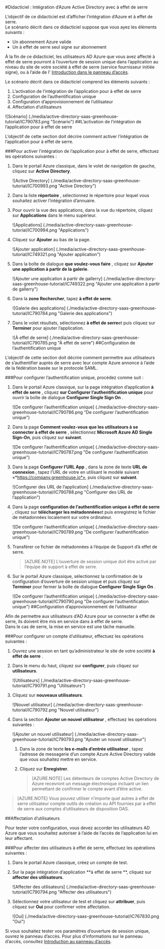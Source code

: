 <properties 
    pageTitle="Didacticiel : Intégration d’Azure Active Directory avec serre | Microsoft Azure" 
    description="Apprenez à utiliser à effet de serre avec Azure Active Directory pour activer l’ouverture de session unique, la mise en service automatique et bien plus encore !" 
    services="active-directory" 
    authors="jeevansd"  
    documentationCenter="na" 
    manager="femila"/>
<tags 
    ms.service="active-directory" 
    ms.devlang="na" 
    ms.topic="article" 
    ms.tgt_pltfrm="na" 
    ms.workload="identity" 
    ms.date="09/29/2016" 
    ms.author="jeedes" />

#<a name="tutorial-azure-active-directory-integration-with-greenhouse"></a>Didacticiel : Intégration d’Azure Active Directory avec à effet de serre
  
L’objectif de ce didacticiel est d’afficher l’intégration d’Azure et à effet de serre.  
Le scénario décrit dans ce didacticiel suppose que vous ayez les éléments suivants :

-   Un abonnement Azure valide
-   Un à effet de serre seul signe sur abonnement
  
À la fin de ce didacticiel, les utilisateurs AD Azure que vous avez affecté à effet de serre pourront à l’ouverture de session unique dans l’application au niveau du site de votre société à effet de serre (service fournisseur initiée signe), ou à l’aide de l' [Introduction dans le panneau d’accès](active-directory-saas-access-panel-introduction.md).
  
Le scénario décrit dans ce didacticiel comprend les éléments suivants :

1.  L’activation de l’intégration de l’application pour à effet de serre
2.  Configuration de l’authentification unique
3.  Configuration d’approvisionnement de l’utilisateur
4.  Affectation d’utilisateurs

![Scénario] (./media/active-directory-saas-greenhouse-tutorial/IC790783.png "Scénario")
##<a name="enabling-the-application-integration-for-greenhouse"></a>L’activation de l’intégration de l’application pour à effet de serre
  
L’objectif de cette section doit décrire comment activer l’intégration de l’application pour à effet de serre.

###<a name="to-enable-the-application-integration-for-greenhouse-perform-the-following-steps"></a>Pour activer l’intégration de l’application pour à effet de serre, effectuez les opérations suivantes :

1.  Dans le portail Azure classique, dans le volet de navigation de gauche, cliquez sur **Active Directory**.

    ![Active Directory] (./media/active-directory-saas-greenhouse-tutorial/IC700993.png "Active Directory")

2.  Dans la liste **répertoire** , sélectionnez le répertoire pour lequel vous souhaitez activer l’intégration d’annuaire.

3.  Pour ouvrir la vue des applications, dans la vue du répertoire, cliquez sur **Applications** dans le menu supérieur.

    ![Applications] (./media/active-directory-saas-greenhouse-tutorial/IC700994.png "Applications")

4.  Cliquez sur **Ajouter** au bas de la page.

    ![Ajouter application] (./media/active-directory-saas-greenhouse-tutorial/IC749321.png "Ajouter application")

5.  Dans la boîte de dialogue **que voulez-vous faire** , cliquez sur **Ajouter une application à partir de la galerie**.

    ![Ajouter une application à partir de gallerry] (./media/active-directory-saas-greenhouse-tutorial/IC749322.png "Ajouter une application à partir de gallerry")

6.  Dans la **zone Rechercher**, tapez **à effet de serre**.

    ![Galerie des applications] (./media/active-directory-saas-greenhouse-tutorial/IC790784.png "Galerie des applications")

7.  Dans le volet résultats, sélectionnez **à effet de serre**et puis cliquez sur **Terminer** pour ajouter l’application.

    ![À effet de serre] (./media/active-directory-saas-greenhouse-tutorial/IC790785.png "À effet de serre")
##<a name="configuring-single-sign-on"></a>Configuration de l’authentification unique
  
L’objectif de cette section doit décrire comment permettre aux utilisateurs de s’authentifier auprès de serre avec leur compte Azure annonce à l’aide de la fédération basée sur le protocole SAML.

###<a name="to-configure-single-sign-on-perform-the-following-steps"></a>Pour configurer l’authentification unique, procédez comme suit :

1.  Dans le portail Azure classique, sur la page intégration d’application **à effet de serre** , cliquez **sur Configurer l’authentification unique** pour ouvrir la boîte de dialogue **Configurer Single Sign On** .

    ![De configurer l’authentification unique] (./media/active-directory-saas-greenhouse-tutorial/IC790786.png "De configurer l’authentification unique")

2.  Dans la page **Comment voulez-vous que les utilisateurs à se connecter à effet de serre** , sélectionnez **Microsoft Azure AD Single Sign-On**, puis cliquez sur **suivant**.

    ![De configurer l’authentification unique] (./media/active-directory-saas-greenhouse-tutorial/IC790787.png "De configurer l’authentification unique")

3.  Dans la page **Configurer l’URL App** , dans la zone de texte **URL de connexion** , tapez l’URL de votre en utilisant le modèle suivant «*https://company.greenhouse.io*», puis cliquez sur **suivant**.

    ![Configurer des URL de l’application] (./media/active-directory-saas-greenhouse-tutorial/IC790788.png "Configurer des URL de l’application")

4.  Dans la page **configuration de l’authentification unique à effet de serre** , cliquez sur **télécharger les métadonnées**et puis enregistrez le fichier de métadonnées localement sur votre ordinateur.

    ![De configurer l’authentification unique] (./media/active-directory-saas-greenhouse-tutorial/IC790789.png "De configurer l’authentification unique")

5.  Transférer ce fichier de métadonnées à l’équipe de Support d’à effet de serre.

    >[AZURE.NOTE] L’ouverture de session unique doit être activé par l’équipe de support à effet de serre.

6.  Sur le portail Azure classique, sélectionnez la confirmation de la configuration d’ouverture de session unique et puis cliquez sur **Terminer** pour fermer la boîte de dialogue **Configurer Single Sign On** .

    ![De configurer l’authentification unique] (./media/active-directory-saas-greenhouse-tutorial/IC790790.png "De configurer l’authentification unique")
##<a name="configuring-user-provisioning"></a>Configuration d’approvisionnement de l’utilisateur
  
Afin de permettre aux utilisateurs d’AD Azure pour se connecter à effet de serre, ils doivent être mis en service dans à effet de serre.  
Dans le cas de serre, la mise en service est une tâche manuelle.

###<a name="to-provision-a-user-accounts-perform-the-following-steps"></a>Pour configurer un compte d’utilisateur, effectuez les opérations suivantes :

1.  Ouvrez une session en tant qu’administrateur le site de votre société **à effet de serre** .

2.  Dans le menu du haut, cliquez sur **configurer**, puis cliquez sur **utilisateurs**.

    ![Utilisateurs] (./media/active-directory-saas-greenhouse-tutorial/IC790791.png "Utilisateurs")

3.  Cliquez sur **nouveaux utilisateurs**.

    ![Nouvel utilisateur] (./media/active-directory-saas-greenhouse-tutorial/IC790792.png "Nouvel utilisateur")

4.  Dans la section **Ajouter un nouvel utilisateur** , effectuez les opérations suivantes :

    ![Ajouter un nouvel utilisateur] (./media/active-directory-saas-greenhouse-tutorial/IC790793.png "Ajouter un nouvel utilisateur")

    1.  Dans la zone de texte **les e-mails d’entrée utilisateur** , tapez l’adresse de messagerie d’un compte Azure Active Directory valide que vous souhaitez mettre en service.
    2.  Cliquez sur **Enregistrer**.
        
        >[AZURE.NOTE] Les détenteurs de comptes Active Directory de Azure recevront un message électronique incluant un lien permettant de confirmer le compte avant d’être active.

>[AZURE.NOTE] Vous pouvez utiliser n’importe quel autres à effet de serre utilisateur compte outils de création ou API fournies par à effet de serre aux comptes d’utilisateurs de disposition DAS.

##<a name="assigning-users"></a>Affectation d’utilisateurs
  
Pour tester votre configuration, vous devez accorder les utilisateurs AD Azure que vous souhaitez autoriser à l’aide de l’accès de l’application lui en leur affectant.

###<a name="to-assign-users-to-greenhouse-perform-the-following-steps"></a>Pour affecter des utilisateurs à effet de serre, effectuez les opérations suivantes :

1.  Dans le portail Azure classique, créez un compte de test.

2.  Sur la page intégration d’application **à effet de serre **, cliquez sur **affecter des utilisateurs**.

    ![Affecter des utilisateurs] (./media/active-directory-saas-greenhouse-tutorial/IC790794.png "Affecter des utilisateurs")

3.  Sélectionnez votre utilisateur de test et cliquez sur **attribuer**, puis cliquez sur **Oui** pour confirmer votre affectation.

    ![Oui] (./media/active-directory-saas-greenhouse-tutorial/IC767830.png "Oui")
  
Si vous souhaitez tester vos paramètres d’ouverture de session unique, ouvrez le panneau d’accès. Pour plus d’informations sur le panneau d’accès, consultez [Introduction au panneau d’accès](active-directory-saas-access-panel-introduction.md).